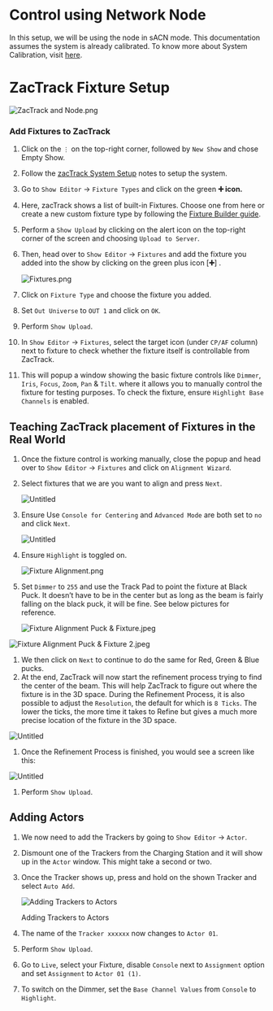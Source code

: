 # Control using Network Node

In this setup, we will be using the node in sACN mode.
This documentation assumes the system is already calibrated.
To know more about System Calibration, visit [here](https://www.notion.so/ZacTrack-System-Setup-c47b222265f24c6eb2d33da085d5d04c).

# ZacTrack Fixture Setup

![ZacTrack and Node.png](zt_Lighting_Node/ZacTrack_and_Node.png)

### Add Fixtures to ZacTrack

1. Click on the `⋮` on the top-right corner, followed by `New Show` and chose Empty Show.
2. Follow the [zacTrack System Setup](https://www.notion.so/ZacTrack-System-Setup-c47b222265f24c6eb2d33da085d5d04c) notes to setup the system.
3. Go to `Show Editor` → `Fixture Types` and click on the green **➕ icon.**
4. Here, zacTrack shows a list of built-in Fixtures.
Choose one from here or create a new custom fixture type by following the [Fixture Builder guide](https://www.notion.so/ZacTrack-Fixture-Builder-Guide-9203e4c93e4d49e792c04c0b32fa4d12).
5. Perform a `Show Upload` by clicking on the alert icon on the top-right corner of the screen and choosing `Upload to Server`.
6. Then, head over to `Show Editor` → `Fixtures` and add the fixture you added into the show by clicking on the green plus icon [**➕**] .
    
    ![Fixtures.png](zt_Lighting_Node/Fixtures.png)
    
7. Click on `Fixture Type` and choose the fixture you added.
8. Set `Out Universe` to `OUT 1` and click on `OK`.
9. Perform `Show Upload`.
10. In `Show Editor` → `Fixtures`, select the target icon (under `CP/AF` column) next to fixture to check whether the fixture itself is controllable from ZacTrack.
11. This will popup a window showing the basic fixture controls like `Dimmer`, `Iris`, `Focus`, `Zoom`, `Pan` & `Tilt`. where it allows you to manually control the fixture for testing purposes.
To check the fixture, ensure `Highlight Base Channels` is enabled.

## Teaching ZacTrack placement of Fixtures in the Real World

1. Once the fixture control is working manually, close the popup and head over to `Show Editor` → `Fixtures` and click on `Alignment Wizard`.
2. Select fixtures that we are you want to align and press `Next`.

    
    ![Untitled](zt_Lighting_Node/Untitled.png)
    
3. Ensure Use `Console for Centering` and `Advanced Mode` are both set to `no` and click `Next`.
    
    ![Untitled](zt_Lighting_Node/Untitled%201.png)
    
4. Ensure `Highlight` is toggled on.
    
    ![Fixture Alignment.png](zt_Lighting_Node/Fixture_Alignment.png)
    
5. Set `Dimmer` to `255` and use the Track Pad to point the fixture at Black Puck.
It doesn’t have to be in the center but as long as the beam is fairly falling on the black puck, it will be fine. See below pictures for reference.
    
    ![Fixture Alignment Puck & Fixture.jpeg](zt_Lighting_Node/Fixture_Alignment_Puck__Fixture.jpeg)
    

![Fixture Alignment Puck & Fixture 2.jpeg](zt_Lighting_Node/Fixture_Alignment_Puck__Fixture_2.jpeg)

1. We then click on `Next` to continue to do the same for Red, Green & Blue pucks.
2. At the end, ZacTrack will now start the refinement process trying to find the center of the beam.
This will help ZacTrack to figure out where the fixture is in the 3D space. During the Refinement Process, it is also possible to adjust the `Resolution`, the default for which is `8 Ticks`.
The lower the ticks, the more time it takes to Refine but gives a much more precise location of the fixture in the 3D space.

![Untitled](zt_Lighting_Node/Untitled%202.png)

1. Once the Refinement Process is finished, you would see a screen like this:

![Untitled](zt_Lighting_Node/Untitled%203.png)

1. Perform `Show Upload`.

## Adding Actors

1. We now need to add the Trackers by going to `Show Editor` → `Actor`.
2. Dismount one of the Trackers from the Charging Station and it will show up in the `Actor` window.
This might take a second or two.
3. Once the Tracker shows up, press and hold on the shown Tracker and select `Auto Add`.
    
    ![Adding Trackers to Actors](zt_Lighting_Node/Adding_Actor.png)
    
    Adding Trackers to Actors
    
4. The name of the `Tracker xxxxxx` now changes to `Actor 01`.
5. Perform `Show Upload`.
6. Go to `Live`, select your Fixture, disable `Console` next to `Assignment` option and set `Assignment` to `Actor 01 (1)`.
7. To switch on the Dimmer, set the `Base Channel Values` from `Console` to `Highlight`.